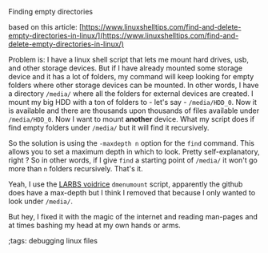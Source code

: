 Finding empty directories

based on this article: [https://www.linuxshelltips.com/find-and-delete-empty-directories-in-linux/](https://www.linuxshelltips.com/find-and-delete-empty-directories-in-linux/)

Problem is: I have a linux shell script that lets me mount hard drives,
usb, and other storage devices. But if I have already mounted 
some storage device and it has a lot of folders, my command will
keep looking for empty folders where other storage devices can
be mounted. In other words, I have a directory `/media/` where all
the folders for external devices are created. I mount my big HDD
with a ton of folders to - let's say - `/media/HDD_0`. Now it is
available and there are thousands upon thousands of files available
under `/media/HDD_0`. Now I want to mount **another** device. What
my script does if find empty folders under `/media/` but it will
find it recursively.

So the solution is using the `-maxdepth n` option for the `find` command.
This allows you to set a maximum depth in which to look. Pretty 
self-explanatory, right ? So in other words, if I give `find` a 
starting point of `/media/` it won't go more than `n` folders
recursively. That's it.

Yeah, I use the [LARBS voidrice](https://github.com/LukeSmithxyz/voidrice)
`dmenumount` script, apparently the github does have a max-depth but I
think I removed that because I only wanted to look under `/media/`. 

But hey, I fixed it with the magic of the internet and reading man-pages
and at times bashing my head at my own hands or arms.

;tags: debugging linux files
